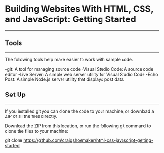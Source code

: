 # Building Websites With HTML, CSS, and JavaScript: Getting Started
***
## Tools
---
The following tools help make easier to work with sample code.

-git: A tool for managing source code
-Visual Studio Code: A source code editor
-Live Server: A simple web server utility for Visual Studio Code
-Echo Post: A simple Node.js server utility that displays post data.

## Set Up
---
If you installed git you can clone the code to your machine, or download a ZIP of all the files directly.

Download the ZIP from this location, or run the following git command to clone the files to your machine:

git clone https://github.com/craigshoemaker/html-css-javascript-getting-started

